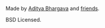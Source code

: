 Made by [Aditya Bhargava](http://www.github.com/egonSchiele) and [friends](https://github.com/egonSchiele/contracts.ruby/graphs/contributors).

BSD Licensed.
